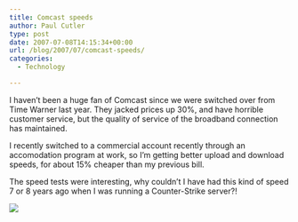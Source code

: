 ```yaml
---
title: Comcast speeds
author: Paul Cutler
type: post
date: 2007-07-08T14:15:34+00:00
url: /blog/2007/07/comcast-speeds/
categories:
  - Technology

---
```

I haven&#8217;t been a huge fan of Comcast since we were switched over from Time Warner last year. They jacked prices up 30%, and have horrible customer service, but the quality of service of the broadband connection has maintained.

I recently switched to a commercial account recently through an accomodation program at work, so I&#8217;m getting better upload and download speeds, for about 15% cheaper than my previous bill.

The speed tests were interesting, why couldn&#8217;t I have had this kind of speed 7 or 8 years ago when I was running a Counter-Strike server?!

[<img border=0 src="https://i1.wp.com/www.dslreports.com/im/33048870/1193.png?w=700" data-recalc-dims="1"/>][1]

 [1]: http://speedtest.dslreports.com